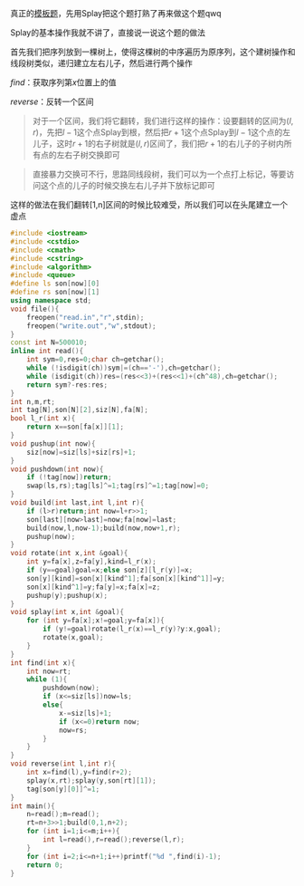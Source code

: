 <!--more-->

真正的[模板题](https://www.luogu.com.cn/problem/P3369)，先用Splay把这个题打熟了再来做这个题qwq

Splay的基本操作我就不讲了，直接说一说这个题的做法

首先我们把序列放到一棵树上，使得这棵树的中序遍历为原序列，这个建树操作和线段树类似，递归建立左右儿子，然后进行两个操作

$find$：获取序列第$x$位置上的值

$reverse$：反转一个区间

> 对于一个区间，我们将它翻转，我们进行这样的操作：设要翻转的区间为$(l,r)$，先把$l-1$这个点Splay到根，然后把$r+1$这个点Splay到$l-1$这个点的左儿子，这时$r+1$的右子树就是$(l,r)$区间了，我们把$r+1$的右儿子的子树内所有点的左右子树交换即可

> 直接暴力交换可不行，思路同线段树，我们可以为一个点打上标记，等要访问这个点的儿子的时候交换左右儿子并下放标记即可

这样的做法在我们翻转[1,n]区间的时候比较难受，所以我们可以在头尾建立一个虚点


```cpp
#include <iostream>
#include <cstdio>
#include <cmath>
#include <cstring>
#include <algorithm>
#include <queue>
#define ls son[now][0]
#define rs son[now][1]
using namespace std;
void file(){
    freopen("read.in","r",stdin);
    freopen("write.out","w",stdout);
}
const int N=500010;
inline int read(){
    int sym=0,res=0;char ch=getchar();
    while (!isdigit(ch))sym|=(ch=='-'),ch=getchar();
    while (isdigit(ch))res=(res<<3)+(res<<1)+(ch^48),ch=getchar();
    return sym?-res:res;
}
int n,m,rt;
int tag[N],son[N][2],siz[N],fa[N];
bool l_r(int x){
    return x==son[fa[x]][1];
}
void pushup(int now){
    siz[now]=siz[ls]+siz[rs]+1;
}
void pushdown(int now){
    if (!tag[now])return;
    swap(ls,rs);tag[ls]^=1;tag[rs]^=1;tag[now]=0;
}
void build(int last,int l,int r){
    if (l>r)return;int now=l+r>>1;
    son[last][now>last]=now;fa[now]=last;
    build(now,l,now-1);build(now,now+1,r);
    pushup(now);
}
void rotate(int x,int &goal){
    int y=fa[x],z=fa[y],kind=l_r(x);
    if (y==goal)goal=x;else son[z][l_r(y)]=x;
    son[y][kind]=son[x][kind^1];fa[son[x][kind^1]]=y;
    son[x][kind^1]=y;fa[y]=x;fa[x]=z;
    pushup(y);pushup(x);
}
void splay(int x,int &goal){
    for (int y=fa[x];x!=goal;y=fa[x]){
        if (y!=goal)rotate(l_r(x)==l_r(y)?y:x,goal);
        rotate(x,goal);
    }
}
int find(int x){
    int now=rt;
    while (1){
        pushdown(now);
        if (x<=siz[ls])now=ls;
        else{
            x-=siz[ls]+1;
            if (x<=0)return now;
            now=rs;
        }
    }
}
void reverse(int l,int r){
    int x=find(l),y=find(r+2);
    splay(x,rt);splay(y,son[rt][1]);
    tag[son[y][0]]^=1;
}
int main(){
    n=read();m=read();
    rt=n+3>>1;build(0,1,n+2);
    for (int i=1;i<=m;i++){
        int l=read(),r=read();reverse(l,r);
    }
    for (int i=2;i<=n+1;i++)printf("%d ",find(i)-1);
    return 0;
}
```
